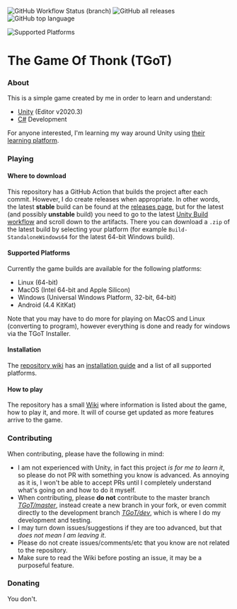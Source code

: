 ![GitHub Workflow Status (branch)](https://img.shields.io/github/workflow/status/TechnoShip123/TGoT/%F0%9F%9B%A0%20Build%20Unity%20Project/master?label=Unity%20Build&logo=github%20actions&logoColor=skyblue&style=for-the-badge)
![GitHub all releases](https://img.shields.io/github/downloads/TechnoShip123/TGoT/total?label=Downloads&logo=github&style=for-the-badge)
![GitHub top language](https://img.shields.io/github/languages/top/TechnoShip123/TGoT?style=for-the-badge)

![Supported Platforms](https://img.shields.io/badge/Platforms-Windows%20%7C%20OSX%20%7C%20Linux%20%7C%20WebGL%20%7C%20Android%20%7C%20iOS-brightgreen?style=for-the-badge&logo=unity)
# The Game Of Thonk (TGoT)

### About
This is a simple game created by me in order to learn and understand:
- [Unity](https://unity.com/) (Editor v2020.3)
- [C#](https://docs.microsoft.com/en-us/dotnet/csharp/) Development

For anyone interested, I'm learning my way around Unity using [their
learning platform](https://learn.unity.com/).

### Playing

#### Where to download
This repository has a GitHub Action that builds the project after each commit. However, I do create
releases when appropriate. In other words, the latest **stable** build can be found at the 
[releases page](https://github.com/TechnoShip123/TGoT/releases/latest), but for the latest 
(and possibly **unstable** build) you need to go to the latest 
[Unity Build workflow](https://github.com/TechnoShip123/TGoT/actions/) and scroll down to 
the artifacts. There you can download a `.zip` of the latest build by selecting your platform 
(for example `Build-StandaloneWindows64` for the latest 64-bit Windows build).

#### Supported Platforms
Currently the game builds are available for the following platforms:
- Linux (64-bit)
- MacOS (Intel 64-bit and Apple Silicon)
- Windows (Universal Windows Platform, 32-bit, 64-bit)
- Android (4.4 KitKat)

Note that you may have to do more for playing on MacOS and Linux (converting to program), however
everything is done and ready for windows via the TGoT Installer.

#### Installation
The [repository wiki](https://github.com/TechnoShip123/TGoT/wiki/) has an 
[installation guide](https://github.com/TechnoShip123/TGoT/wiki/Installation-Guide) and a list of all supported platforms.

#### How to play
The repository has a small [Wiki](https://github.com/TechnoShip123/TGoT/Wiki/) where information is listed about
the game, how to play it, and more. It will of course get updated as more features arrive to the game.

### Contributing
When contributing, please have the following in mind:
- I am not experienced with Unity, in fact this project _is for me to learn it_, so please do not PR with something
you know is advanced. As annoying as it is, I won't be able to accept PRs until I completely understand what's 
  going on and how to do it myself.
- When contributing, please **do not** contribute to the master branch 
  [*TGoT/master*](https://github.com/TechnoShip123/TGoT/tree/master/), instead create a new
  branch in your fork, or even commit directly to the development branch 
  [*TGoT/dev*](https://github.com/TechnoShip123/TGoT/tree/dev/), which is where I do my 
  development and testing.
- I may turn down issues/suggestions if they are too advanced, but that _does not mean I am leaving it_.
- Please do not create issues/comments/etc that you know are not related to the repository.
- Make sure to read the Wiki before posting an issue, it may be a purposeful feature.

### Donating
You don't.

